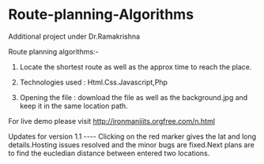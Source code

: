 # Route-planning-Algorithms
Additional project under Dr.Ramakrishna


Route planning algorithms:-

1) Locate the shortest route as well as the approx time to reach the place.

2) Technologies used : Html.Css.Javascript,Php

3) Opening the file : download the file as well as the background.jpg and keep it in the same location path.


For live demo please visit http://ironmaniiits.orgfree.com/n.html

Updates for version 1.1 ---- Clicking on the red marker gives the lat and long details.Hosting issues resolved and the minor bugs are fixed.Next plans are to find the eucledian distance between entered two locations.

